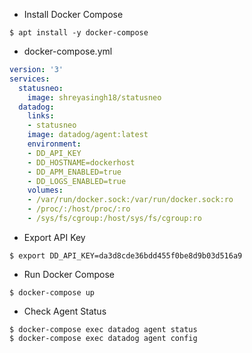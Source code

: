 * Install Docker Compose

```
$ apt install -y docker-compose
```

* docker-compose.yml

```yml
version: '3'
services:
  statusneo:
    image: shreyasingh18/statusneo
  datadog:
    links:
    - statusneo 
    image: datadog/agent:latest
    environment:
    - DD_API_KEY
    - DD_HOSTNAME=dockerhost
    - DD_APM_ENABLED=true
    - DD_LOGS_ENABLED=true
    volumes:
    - /var/run/docker.sock:/var/run/docker.sock:ro
    - /proc/:/host/proc/:ro
    - /sys/fs/cgroup:/host/sys/fs/cgroup:ro
```

* Export API Key

```
$ export DD_API_KEY=da3d8cde36bdd455f0be8d9b03d516a9
```

* Run Docker Compose

```
$ docker-compose up
```

* Check Agent Status

```
$ docker-compose exec datadog agent status
$ docker-compose exec datadog agent config
```
